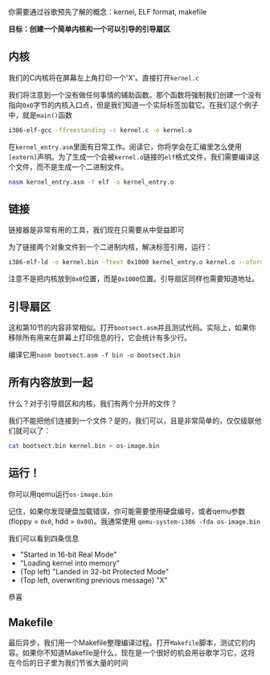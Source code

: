 你需要通过谷歌预先了解的概念：kernel, ELF format, makefile

**目标：创建一个简单内核和一个可以引导的引导扇区**

## 内核

我们的C内核将在屏幕左上角打印一个'X'。直接打开`kernel.c`

我们将注意到一个没有做任何事情的辅助函数。那个函数将强制我们创建一个没有指向`0x0`字节的内核入口点，但是我们知道一个实际标签加载它。在我们这个例子中，就是`main()`函数

```bash
i386-elf-gcc -ffreestanding -c kernel.c -o kernel.o
```

在`kernel_entry.asm`里面有日常工作。阅读它，你将学会在汇编里怎么使用`[extern]`声明。为了生成一个会被`kernel.o`链接的`elf`格式文件，我们需要编译这个文件，而不是生成一个二进制文件。

```bash
nasm kernel_entry.asm -f elf -o kernel_entry.o
```

## 链接

链接器是非常有用的工具，我们现在只需要从中受益即可

为了链接两个对象文件到一个二进制内核，解决标签引用，运行：

```bash
i386-elf-ld -o kernel.bin -Ttext 0x1000 kernel_entry.o kernel.o --oformat binary
```

注意不是把内核放到`0x0`位置，而是`0x1000`位置。引导扇区同样也需要知道地址。

## 引导扇区

这和第10节的内容非常相似。打开`bootsect.asm`并且测试代码。实际上，如果你移除所有用来在屏幕上打印信息的行，它会统计有多少行。

编译它用`nasm bootsect.asm -f bin -o bootsect.bin`

## 所有内容放到一起

什么？对于引导扇区和内核，我们有两个分开的文件？

我们不能把他们连接到一个文件？是的，我们可以，且是非常简单的，仅仅级联他们就可以了：

```bash
cat bootsect.bin kernel.bin > os-image.bin
```

## 运行！

你可以用qemu运行`os-image.bin`

记住，如果你发现硬盘加载错误，你可能需要使用硬盘编号，或者qemu参数(floppy = `0x0`, hdd = `0x80`)。我通常使用 `qemu-system-i386 -fda os-image.bin`

我们可以看到四条信息

- "Started in 16-bit Real Mode"
- "Loading kernel into memory"
- (Top left) "Landed in 32-bit Protected Mode"
- (Top left, overwriting previous message) "X"

恭喜

## Makefile

最后异步，我们用一个Makefile整理编译过程。打开`Makefile`脚本，测试它的内容。如果你不知道Makefile是什么，现在是一个很好的机会用谷歌学习它，这将在今后的日子里为我们节省大量的时间